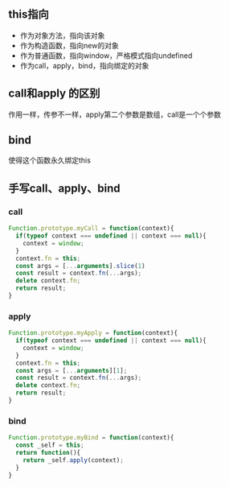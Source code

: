 ## this指向

* 作为对象方法，指向该对象
* 作为构造函数，指向new的对象
* 作为普通函数，指向window，严格模式指向undefined
* 作为call，apply，bind，指向绑定的对象

## call和apply 的区别

作用一样，传参不一样，apply第二个参数是数组，call是一个个参数

## bind

使得这个函数永久绑定this

## 手写call、apply、bind

### call

```javascript
Function.prototype.myCall = function(context){
  if(typeof context === undefined || context === null){
    context = window;
  }
  context.fn = this;
  const args = [...arguments].slice(1)
  const result = context.fn(...args);
  delete context.fn;
  return result;
}
```

### apply

```javascript
Function.prototype.myApply = function(context){
  if(typeof context === undefined || context === null){
    context = window;
  }
  context.fn = this;
  const args = [...arguments][1];
  const result = context.fn(...args);
  delete context.fn;
  return result;
}
```

### bind

```js
Function.prototype.myBind = function(context){
  const _self = this;
  return function(){
    return _self.apply(context);
  }
}
```

